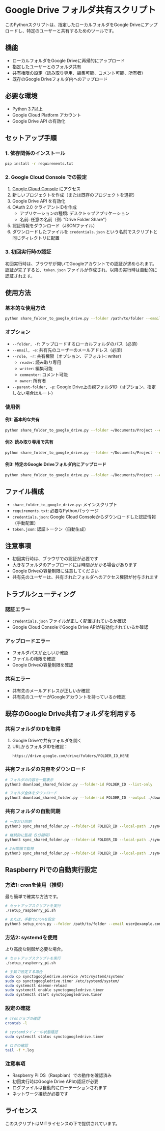 # Google Drive フォルダ共有スクリプト

このPythonスクリプトは、指定したローカルフォルダをGoogle Driveにアップロードし、特定のユーザーと共有するためのツールです。

## 機能

- ローカルフォルダをGoogle Driveに再帰的にアップロード
- 指定したユーザーとのフォルダ共有
- 共有権限の設定（読み取り専用、編集可能、コメント可能、所有者）
- 既存のGoogle Driveフォルダ内へのアップロード

## 必要な環境

- Python 3.7以上
- Google Cloud Platform アカウント
- Google Drive API の有効化

## セットアップ手順

### 1. 依存関係のインストール

```bash
pip install -r requirements.txt
```

### 2. Google Cloud Console での設定

1. [Google Cloud Console](https://console.cloud.google.com/) にアクセス
2. 新しいプロジェクトを作成（または既存のプロジェクトを選択）
3. Google Drive API を有効化
4. OAuth 2.0 クライアントIDを作成
   - アプリケーションの種類: デスクトップアプリケーション
   - 名前: 任意の名前（例: "Drive Folder Share"）
5. 認証情報をダウンロード（JSONファイル）
6. ダウンロードしたファイルを `credentials.json` という名前でスクリプトと同じディレクトリに配置

### 3. 初回実行時の認証

初回実行時は、ブラウザが開いてGoogleアカウントでの認証が求められます。認証が完了すると、`token.json` ファイルが作成され、以降の実行時は自動的に認証されます。

## 使用方法

### 基本的な使用方法

```bash
python share_folder_to_google_drive.py --folder /path/to/folder --email user@example.com
```

### オプション

- `--folder, -f`: アップロードするローカルフォルダのパス（必須）
- `--email, -e`: 共有先のユーザーのメールアドレス（必須）
- `--role, -r`: 共有権限（オプション、デフォルト: writer）
  - `reader`: 読み取り専用
  - `writer`: 編集可能
  - `commenter`: コメント可能
  - `owner`: 所有者
- `--parent-folder, -p`: Google Drive上の親フォルダID（オプション、指定しない場合はルート）

### 使用例

#### 例1: 基本的な共有
```bash
python share_folder_to_google_drive.py --folder ~/Documents/Project --email colleague@company.com
```

#### 例2: 読み取り専用で共有
```bash
python share_folder_to_google_drive.py --folder ~/Documents/Project --email client@company.com --role reader
```

#### 例3: 特定のGoogle Driveフォルダ内にアップロード
```bash
python share_folder_to_google_drive.py --folder ~/Documents/Project --email team@company.com --parent-folder 1ABC123DEF456
```

## ファイル構成

- `share_folder_to_google_drive.py`: メインスクリプト
- `requirements.txt`: 必要なPythonパッケージ
- `credentials.json`: Google Cloud Consoleからダウンロードした認証情報（手動配置）
- `token.json`: 認証トークン（自動生成）

## 注意事項

- 初回実行時は、ブラウザでの認証が必要です
- 大きなフォルダのアップロードには時間がかかる場合があります
- Google Driveの容量制限に注意してください
- 共有先のユーザーは、共有されたフォルダへのアクセス権限が付与されます

## トラブルシューティング

### 認証エラー
- `credentials.json` ファイルが正しく配置されているか確認
- Google Cloud ConsoleでGoogle Drive APIが有効化されているか確認

### アップロードエラー
- フォルダパスが正しいか確認
- ファイルの権限を確認
- Google Driveの容量制限を確認

### 共有エラー
- 共有先のメールアドレスが正しいか確認
- 共有先のユーザーがGoogleアカウントを持っているか確認

## 既存のGoogle Drive共有フォルダを利用する

### 共有フォルダのIDを取得

1. Google Driveで共有フォルダを開く
2. URLからフォルダIDを確認：
   ```
   https://drive.google.com/drive/folders/FOLDER_ID_HERE
   ```

### 共有フォルダの内容をダウンロード

```bash
# フォルダの内容を一覧表示
python3 download_shared_folder.py --folder-id FOLDER_ID --list-only

# フォルダ全体をダウンロード
python3 download_shared_folder.py --folder-id FOLDER_ID --output ./downloaded_folder
```

### 共有フォルダの自動同期

```bash
# 一度だけ同期
python3 sync_shared_folder.py --folder-id FOLDER_ID --local-path ./synced_folder --once

# 継続的に監視（5分間隔）
python3 sync_shared_folder.py --folder-id FOLDER_ID --local-path ./synced_folder --interval 300

# 2分間隔で監視
python3 sync_shared_folder.py --folder-id FOLDER_ID --local-path ./synced_folder --interval 120
```

## Raspberry Piでの自動実行設定

### 方法1: cronを使用（推奨）

最も簡単で確実な方法です。

```bash
# セットアップスクリプトを実行
./setup_raspberry_pi.sh

# または、手動でcronを設定
python3 setup_cron.py --folder /path/to/folder --email user@example.com --interval 2
```

### 方法2: systemdを使用

より高度な制御が必要な場合。

```bash
# セットアップスクリプトを実行
./setup_raspberry_pi.sh

# 手動で設定する場合
sudo cp synctogoogledrive.service /etc/systemd/system/
sudo cp synctogoogledrive.timer /etc/systemd/system/
sudo systemctl daemon-reload
sudo systemctl enable synctogoogledrive.timer
sudo systemctl start synctogoogledrive.timer
```

### 設定の確認

```bash
# cronジョブの確認
crontab -l

# systemdタイマーの状態確認
sudo systemctl status synctogoogledrive.timer

# ログの確認
tail -f *.log
```

### 注意事項

- Raspberry Pi OS（Raspbian）での動作を確認済み
- 初回実行時はGoogle Drive APIの認証が必要
- ログファイルは自動的にローテーションされます
- ネットワーク接続が必要です

## ライセンス

このスクリプトはMITライセンスの下で提供されています。
